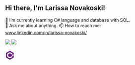 ## Hi there, I'm Larissa Novakoski!

🌱 I’m currently learning C# language and database with SQL. <br>
💬 Ask me about anything.
📫 How to reach me: www.linkedin.com/in/larissa-novakoski/

  <div>
    <a href="https://github.com/LarissaNovakoski">
    <img height="180em" src="https://github-readme-stats.vercel.app/api?username=LarissaNovakoski&show_icons=true&theme=dracula&include_all_commits=true&count_private=true"/>
    <img height="180em" src="https://github-readme-stats.vercel.app/api/top-langs/?username=LarissaNovakoski&layout=compact&langs_count=16&theme=dracula"/>
  </div>
<div style="display: inline_block"><br>
  <img align="center" alt="Bru-CSharp" height="30" width"40" src="https://raw.githubusercontent.com/devicons/devicon/master/icons/csharp/csharp-plain.svg">
